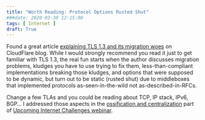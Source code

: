 ```yaml
---
title: "Worth Reading: Protocol Options Rusted Shut"
###date: 2020-03-30 12:15:00
tags: [ Internet ]
draft: True
---
```

Found a great article [explaining TLS 1.3 and its migration woes](https://blog.cloudflare.com/why-tls-1-3-isnt-in-browsers-yet/) on CloudFlare blog. While I would strongly recommend you read it just to get familiar with TLS 1.3, the real fun starts when the author discusses migration problems, kludges you have to use trying to fix them, less-than-compliant implementations breaking those kludges, and options that were supposed to be dynamic, but turn out to be static (rusted shut) due to middleboxes that implemented protocols as-seen-in-the-wild not as-described-in-RFCs.

Change a few TLAs and you could be reading about TCP, IP stack, IPv6, BGP… I addressed those aspects in the [ossification and centralization](https://my.ipspace.net/bin/get/InetProbs/6%20-%20Ossification%20and%20Centralization.mp4?doccode=InetProbs) part of [Upcoming Internet Challenges webinar](https://www.ipspace.net/Upcoming_Internet_Challenges).
